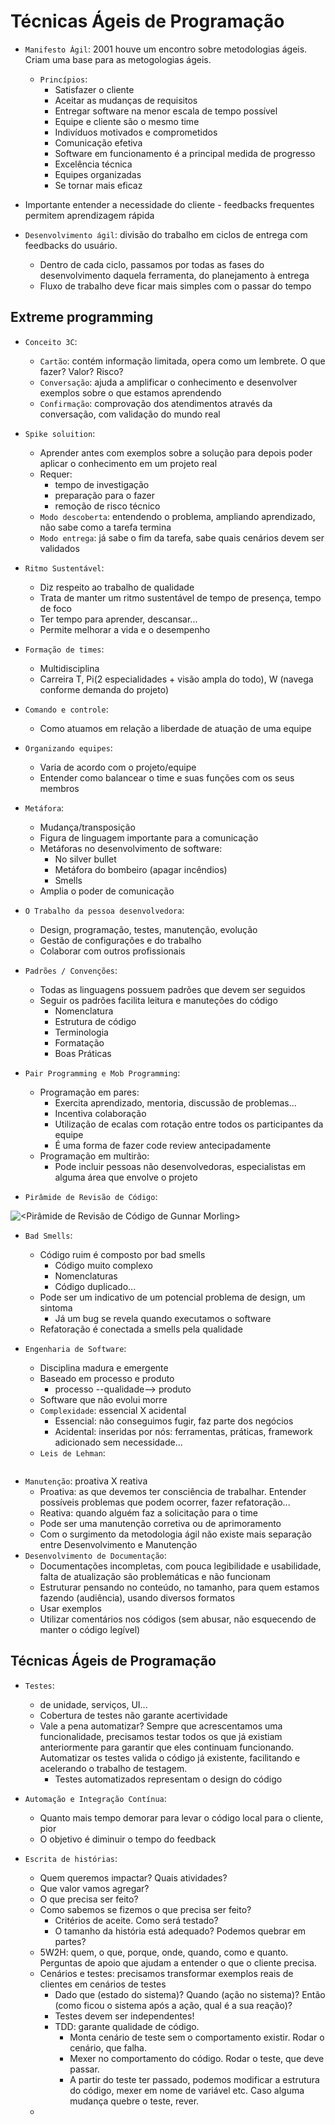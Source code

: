 # Técnicas Ágeis de Programação

- `Manifesto Ágil`: 2001 houve um encontro sobre metodologias ágeis. Criam uma base para as metogologias ágeis.
  - `Princípios`:
    - Satisfazer o cliente
    - Aceitar as mudanças de requisitos
    - Entregar software na menor escala de tempo possível
    - Equipe e cliente são o mesmo time
    - Indivíduos motivados e comprometidos
    - Comunicação efetiva
    - Software em funcionamento é a principal medida de progresso
    - Excelência técnica
    - Equipes organizadas 
    - Se tornar mais eficaz

- Importante entender a necessidade do cliente - feedbacks frequentes permitem aprendizagem rápida
- `Desenvolvimento ágil`: divisão do trabalho em ciclos de entrega com feedbacks do usuário. 
  - Dentro de cada ciclo, passamos por todas as fases do desenvolvimento daquela ferramenta, do planejamento à entrega
  - Fluxo de trabalho deve ficar mais simples com o passar do tempo

## Extreme programming

- `Conceito 3C`:
  - `Cartão`: contém informação limitada, opera como um lembrete. O que fazer? Valor? Risco?
  - `Conversação`: ajuda a amplificar o conhecimento e desenvolver exemplos sobre o que estamos aprendendo
  - `Confirmação`: comprovação dos atendimentos através da conversação, com validação do mundo real

- `Spike soluition`:
  - Aprender antes com exemplos sobre a solução para depois poder aplicar o conhecimento em um projeto real
  - Requer:
    - tempo de investigação
    - preparação para o fazer
    - remoção de risco técnico
  - `Modo descoberta`: entendendo o problema, ampliando aprendizado, não sabe como a tarefa termina
  - `Modo entrega`: já sabe o fim da tarefa, sabe quais cenários devem ser validados

- `Ritmo Sustentável`:
  - Diz respeito ao trabalho de qualidade
  - Trata de manter um ritmo sustentável de tempo de presença, tempo de foco
  - Ter tempo para aprender, descansar...
  - Permite melhorar a vida e o desempenho

- `Formação de times`:
  - Multidisciplina
  - Carreira T, Pi(2 especialidades + visão ampla do todo), W (navega conforme demanda do projeto)

- `Comando e controle`:
  - Como atuamos em relação a liberdade de atuação de uma equipe

- `Organizando equipes`:
  - Varia de acordo com o projeto/equipe
  - Entender como balancear o time e suas funções com os seus membros

- `Metáfora`:
  - Mudança/transposição
  - Figura de linguagem importante para a comunicação
  - Metáforas no desenvolvimento de software:
    - No silver bullet
    - Metáfora do bombeiro (apagar incêndios)
    - Smells
  - Amplia o poder de comunicação
  
- `O Trabalho da pessoa desenvolvedora`:
  - Design, programação, testes, manutenção, evolução
  - Gestão de configurações e do trabalho
  - Colaborar com outros profissionais

- `Padrões / Convenções`:
  - Todas as linguagens possuem padrões que devem ser seguidos
  - Seguir os padrões facilita leitura e manuteções do código
    - Nomenclatura
    - Estrutura de código
    - Terminologia
    - Formatação
    - Boas Práticas

- `Pair Programming e Mob Programming`:
  - Programação em pares:
    - Exercita aprendizado, mentoria, discussão de problemas...
    - Incentiva colaboração
    - Utilização de ecalas com rotação entre todos os participantes da equipe
    - É uma forma de fazer code review antecipadamente
  - Programação em multirão:
    - Pode incluir pessoas não desenvolvedoras, especialistas em alguma área que envolve o projeto

- `Pirâmide de Revisão de Código`:

![<Pirâmide de Revisão de Código de Gunnar Morling>](<piramide-revisao-codigos.jpeg>)

- `Bad Smells`:
  - Código ruim é composto por bad smells
    - Código muito complexo
    - Nomenclaturas
    - Código duplicado...
  - Pode ser um indicativo de um potencial problema de design, um sintoma
    - Já um bug se revela quando executamos o software
  - Refatoração é conectada a smells pela qualidade

- `Engenharia de Software`:
  - Disciplina madura e emergente
  - Baseado em processo e produto
    - processo --qualidade--> produto
  - Software que não evolui morre
  - `Complexidade`: essencial X acidental
    - Essencial: não conseguimos fugir, faz parte dos negócios
    - Acidental: inseridas por nós: ferramentas, práticas, framework adicionado sem necessidade...
  - `Leis de Lehman`: 

![<Tabela de Leis de Lehman>](<leis-de-lehman.jpg>)

  - `Manutenção`: proativa X reativa
    - Proativa: as que devemos ter consciência de trabalhar. Entender possíveis problemas que podem ocorrer, fazer refatoração...
    - Reativa: quando alguém faz a solicitação para o time
    - Pode ser uma manutenção corretiva ou de aprimoramento
    - Com o surgimento da metodologia ágil não existe mais separação entre Desenvolvimento e Manutenção
  - `Desenvolvimento de Documentação`:
    - Documentações incompletas, com pouca legibilidade e usabilidade, falta de atualização são problemáticas e não funcionam
    - Estruturar pensando no conteúdo, no tamanho, para quem estamos fazendo (audiência), usando diversos formatos
    - Usar exemplos
    - Utilizar comentários nos códigos (sem abusar, não esquecendo de manter o código legível)

## Técnicas Ágeis de Programação

- `Testes`:
  - de unidade, serviços, UI...
  - Cobertura de testes não garante acertividade
  - Vale a pena automatizar? Sempre que acrescentamos uma funcionalidade, precisamos testar todos os que já existiam anteriormente para garantir que eles continuam funcionando. Automatizar os testes valida o código já existente, facilitando e acelerando o trabalho de testagem.
    - Testes automatizados representam o design do código

- `Automação e Integração Contínua`:
  - Quanto mais tempo demorar para levar o código local para o cliente, pior
  - O objetivo é diminuir o tempo do feedback

- `Escrita de histórias`:
  - Quem queremos impactar? Quais atividades?
  - Que valor vamos agregar?
  - O que precisa ser feito?
  - Como sabemos se fizemos o que precisa ser feito?
    - Critérios de aceite. Como será testado?
    - O tamanho da história está adequado? Podemos quebrar em partes?
  - 5W2H: quem, o que, porque, onde, quando, como e quanto. Perguntas de apoio que ajudam a entender o que o cliente precisa.
  - Cenários e testes: precisamos transformar exemplos reais de clientes em cenários de testes
    - Dado que (estado do sistema)? Quando (ação no sistema)? Então (como ficou o sistema após a ação, qual é a sua reação)?
    - Testes devem ser independentes!
    - TDD: garante qualidade de código.
      - Monta cenário de teste sem o comportamento existir. Rodar o cenário, que falha.
      - Mexer no comportamento do código. Rodar o teste, que deve passar.
      - A partir do teste ter passado, podemos modificar a estrutura do código, mexer em nome de variável etc. Caso alguma mudança quebre o teste, rever.
  - 

